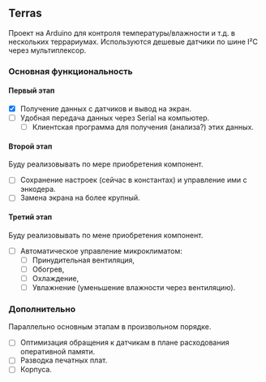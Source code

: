 ## Terras

Проект на Arduino для контроля температуры/влажности и т.д. в нескольких террариумах. Используются дешевые датчики по шине I²C через мультиплексор.

### Основная функциональность

#### Первый этап

- [x] Получение данных с датчиков и вывод на экран.
- [ ] Удобная передача данных через Serial на компьютер.
  - [ ] Клиентская программа для получения (анализа?) этих данных.

#### Второй этап

Буду реализовывать по мере приобретения компонент.

- [ ] Сохранение настроек (сейчас в константах) и управление ими с энкодера.
- [ ] Замена экрана на более крупный.

#### Третий этап

Буду реализовывать по мене приобретения компонент.

- [ ] Автоматическое управление микроклиматом:
  - [ ] Принудительная вентиляция,
  - [ ] Обогрев,
  - [ ] Охлаждение,
  - [ ] Увлажнение (уменьшение влажности через вентиляцию).

### Дополнительно

Параллельно основным этапам в произвольном порядке.

- [ ] Оптимизация обращения к датчикам в плане расходования оперативной памяти.
- [ ] Разводка печатных плат.
- [ ] Корпуса.
